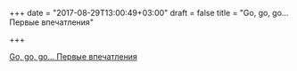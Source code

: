 +++
date = "2017-08-29T13:00:49+03:00"
draft = false
title = "Go, go, go… Первые впечатления"

+++

<p><a href="https://habrahabr.ru/post/336572/">Go, go, go… Первые впечатления</a></p>